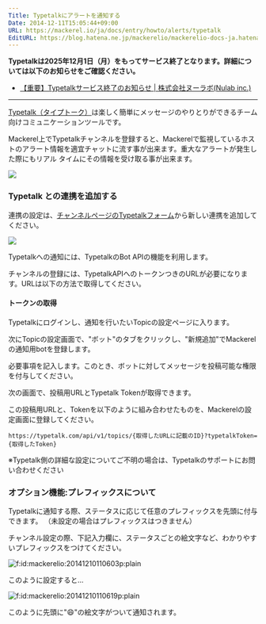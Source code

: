 ```yaml
---
Title: Typetalkにアラートを通知する
Date: 2014-12-11T15:05:44+09:00
URL: https://mackerel.io/ja/docs/entry/howto/alerts/typetalk
EditURL: https://blog.hatena.ne.jp/mackerelio/mackerelio-docs-ja.hatenablog.mackerel.io/atom/entry/8454420450076122607
---
```


**Typetalkは2025年12月1日（月）をもってサービス終了となります。詳細については以下のお知らせをご確認ください。**

- [【重要】Typetalkサービス終了のお知らせ | 株式会社ヌーラボ(Nulab inc.)](https://nulab.com/ja/blog/typetalk/announcement-close-of-typetalk/)

---

[Typetalk（タイプトーク）](http://www.typetalk.com)は楽しく簡単にメッセージのやりとりができるチーム向けコミュニケーションツールです。

Mackerel上でTypetalkチャンネルを登録すると、Mackerelで監視しているホストのアラート情報を適宜チャットに流す事が出来ます。重大なアラートが発生した際にもリアル
タイムにその情報を受け取る事が出来ます。

![](https://cdn-ak.f.st-hatena.com/images/fotolife/m/mackerelio/20150507/20150507163216.png)

### Typetalk との連携を追加する
連携の設定は、[チャンネルページのTypetalkフォーム](https://mackerel.io/my/channels/-/create#typetalk)から新しい連携を追加してください。

![](https://cdn-ak.f.st-hatena.com/images/fotolife/m/mackerelio/20170919/20170919114420.png)

Typetalkへの通知には、TypetalkのBot APIの機能を利用します。

チャンネルの登録には、TypetalkAPIへのトークンつきのURLが必要になります。URLは以下の方法で取得してください。

#### トークンの取得

Typetalkにログインし、通知を行いたいTopicの設定ページに入ります。

次にTopicの設定画面で、"ボット"のタブをクリックし、"新規追加"でMackerelの通知用botを登録します。

必要事項を記入します。このとき、ボットに対してメッセージを投稿可能な権限を付与してください。

次の画面で、投稿用URLとTypetalk Tokenが取得できます。

この投稿用URLと、Tokenを以下のように組み合わせたものを、Mackerelの設定画面に登録してください。

```
https://typetalk.com/api/v1/topics/{取得したURLに記載のID}?typetalkToken={取得したToken}
```

※Typetalk側の詳細な設定についてご不明の場合は、Typetalkのサポートにお問い合わせください

### オプション機能:プレフィックスについて

Typetalkに通知する際、ステータスに応じて任意のプレフィックスを先頭に付与できます。
（未設定の場合はプレフィックスはつきません）

チャンネル設定の際、下記入力欄に、ステータスごとの絵文字など、わかりやすいプレフィックスをつけてください。

<p><span itemscope itemtype="http://schema.org/Photograph"><img src="https://cdn-ak.f.st-hatena.com/images/fotolife/m/mackerelio/20141210/20141210110603.png" alt="f:id:mackerelio:20141210110603p:plain" title="f:id:mackerelio:20141210110603p:plain" class="hatena-fotolife" itemprop="image"></span></p>

このように設定すると…

<p><span itemscope itemtype="http://schema.org/Photograph"><img src="https://cdn-ak.f.st-hatena.com/images/fotolife/m/mackerelio/20141210/20141210110619.png" alt="f:id:mackerelio:20141210110619p:plain" title="f:id:mackerelio:20141210110619p:plain" class="hatena-fotolife" itemprop="image"></span></p>

このように先頭に":smile:"の絵文字がついて通知されます。
